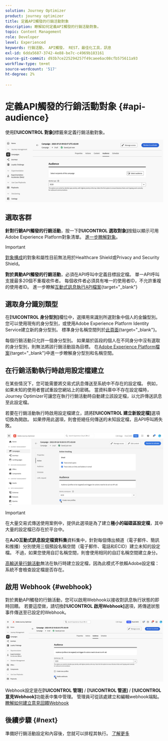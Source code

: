 ```yaml
---
solution: Journey Optimizer
product: journey optimizer
title: 定義API觸發的行銷活動對象
description: 瞭解如何定義API觸發的行銷活動對象。
topic: Content Management
role: Developer
level: Experienced
keywords: 行銷活動， API觸發， REST，最佳化工具，訊息
exl-id: 6dda5687-3742-4e88-be7c-c4969b183161
source-git-commit: d93b7ce225294257f49caee6ac08cfb575611a93
workflow-type: tm+mt
source-wordcount: '517'
ht-degree: 2%

---
```


# 定義API觸發的行銷活動對象 {#api-audience}

使用&#x200B;**[!UICONTROL 對象]**&#x200B;標籤來定義行銷活動對象。

![](assets/campaign-audience.png)

## 選取客群

**針對行銷API觸發的行銷活動**，按一下&#x200B;**[!UICONTROL 選取對象]**&#x200B;按鈕以顯示可用Adobe Experience Platform對象清單。 [進一步瞭解對象](../audience/about-audiences.md)。

>[!IMPORTANT]
>
>[對象構成](../audience/get-started-audience-orchestration.md)的對象和屬性目前無法用於Healthcare Shield或Privacy and Security Shield。

**對於異動API觸發的行銷活動**，必須在API呼叫中定義目標設定檔。 單一API呼叫支援最多20個不重複收件者。 每個收件者必須具有唯一的使用者ID，不允許重複的使用者ID。 進一步瞭解[互動式訊息執行API檔案](https://developer.adobe.com/journey-optimizer-apis/references/messaging/#tag/execution/operation/postIMUnitaryMessageExecution){target="_blank"}

## 選取身分識別類型

在&#x200B;**[!UICONTROL 身分型別]**&#x200B;欄位中，選擇用來識別所選對象中個人的金鑰型別。 您可以使用現有的身分型別，或使用Adobe Experience Platform Identity Service建立新的身分型別。 標準身分名稱空間列於[此頁面](https://experienceleague.adobe.com/zh-hant/docs/experience-platform/identity/features/namespaces#standard){target="_blank"}。

每個行銷活動只允許一個身分型別。 如果屬於區段的個人在不同身分中沒有選取的身分型別，則無法將該行銷活動設為目標。 在[Adobe Experience Platform檔案](https://experienceleague.adobe.com/docs/experience-platform/identity/home.html?lang=zh-Hant){target="_blank"}中進一步瞭解身分型別和名稱空間。

## 在行銷活動執行時啟用設定檔建立

在某些情況下，您可能需要將交易式訊息傳送至系統中不存在的設定檔。 例如，如果未知的使用者嘗試重設您網站上的密碼。 當資料庫中不存在設定檔時，Journey Optimizer可讓您在執行行銷活動時自動建立該設定檔，以允許傳送訊息至此設定檔。

若要在行銷活動執行時啟用設定檔建立，請將&#x200B;**[!UICONTROL 建立新設定檔]**&#x200B;選項切換為開啟。 如果停用此選項，則會拒絕任何傳送的未知設定檔，且API呼叫將失敗。

![](assets/api-triggered-create-profile.png)

>[!IMPORTANT]
>
>在大量交易式傳送使用案例中，提供此選項是為了建立&#x200B;**極小的磁碟區設定檔**，其中大量的設定檔已存在於平台中。
>
>在&#x200B;**AJO互動式訊息設定檔資料集**&#x200B;資料集中，針對每個傳出頻道（電子郵件、簡訊和推播）分別使用三個預設名稱空間（電子郵件、電話和ECID）建立未知的設定檔。 不過，如果您使用自訂名稱空間，則會使用相同的自訂名稱空間建立身分。
>
>[高輸送量行銷活動](../campaigns/api-triggered-high-throughput.md)無法在執行時建立設定檔，因為此模式不依賴Adobe設定檔：系統不會檢查設定檔是否存在。

## 啟用 Webhook {#webhook}

對於異動API觸發的行銷活動，您可以啟用Webhook以接收對訊息執行狀態的即時回饋。 若要這麼做，請切換&#x200B;**[!UICONTROL 啟用Webhook]**&#x200B;選項，將傳遞狀態事件傳送至已設定的Webhook。

![](assets/api-triggered-webhook.png)

Webhook設定是在&#x200B;**[!UICONTROL 管理]** / **[!UICONTROL 管道]** / **[!UICONTROL 意見Webhook]**&#x200B;功能表中集中管理。 管理員可從該處建立和編輯webhook端點。 [瞭解如何建立意見回饋Webhook](../configuration/feedback-webhooks.md)

## 後續步驟 {#next}

準備好行銷活動設定和內容後，您就可以排程其執行。 [了解更多](api-triggered-campaign-schedule.md)
